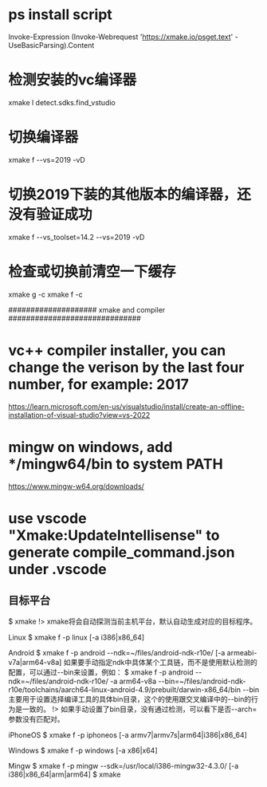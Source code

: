 # ps install script
Invoke-Expression (Invoke-Webrequest 'https://xmake.io/psget.text' -UseBasicParsing).Content

# 检测安装的vc编译器
xmake l detect.sdks.find_vstudio

# 切换编译器
xmake f  --vs=2019 -vD

# 切换2019下装的其他版本的编译器，还没有验证成功
xmake f --vs_toolset=14.2 --vs=2019 -vD

# 检查或切换前清空一下缓存
xmake g -c
xmake f -c

#################### xmake and compiler ##############################
# vc++ compiler installer, you can change the verison by the last four number, for example: 2017
<https://learn.microsoft.com/en-us/visualstudio/install/create-an-offline-installation-of-visual-studio?view=vs-2022>

# mingw on windows, add */mingw64/bin to system PATH
<https://www.mingw-w64.org/downloads/>

# use vscode "Xmake:UpdateIntellisense" to generate compile_command.json under .vscode

## 目标平台

$ xmake
!> xmake将会自动探测当前主机平台，默认自动生成对应的目标程序。

Linux
$ xmake f -p linux [-a i386|x86_64]

Android
$ xmake f -p android --ndk=~/files/android-ndk-r10e/ [-a armeabi-v7a|arm64-v8a]
如果要手动指定ndk中具体某个工具链，而不是使用默认检测的配置，可以通过--bin来设置，例如：
$ xmake f -p android --ndk=~/files/android-ndk-r10e/ -a arm64-v8a --bin=~/files/android-ndk-r10e/toolchains/aarch64-linux-android-4.9/prebuilt/darwin-x86_64/bin
--bin主要用于设置选择编译工具的具体bin目录，这个的使用跟交叉编译中的--bin的行为是一致的。
!> 如果手动设置了bin目录，没有通过检测，可以看下是否--arch=参数没有匹配对。

iPhoneOS
$ xmake f -p iphoneos [-a armv7|armv7s|arm64|i386|x86_64]

Windows
$ xmake f -p windows [-a x86|x64]

Mingw
$ xmake f -p mingw --sdk=/usr/local/i386-mingw32-4.3.0/ [-a i386|x86_64|arm|arm64]
$ xmake
